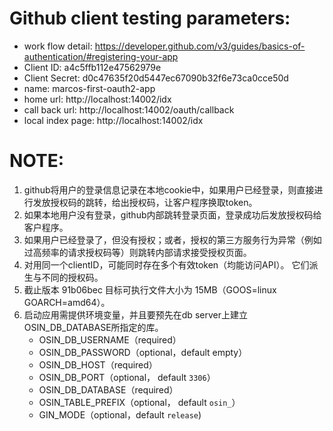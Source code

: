 Github client testing parameters:
=================================

* work flow detail: https://developer.github.com/v3/guides/basics-of-authentication/#registering-your-app
* Client ID: a4c5ffb112e47562979e
* Client Secret: d0c47635f20d5447ec67090b32f6e73ca0cce50d
* name: marcos-first-oauth2-app
* home url: http://localhost:14002/idx
* call back url: http://localhost:14002/oauth/callback
* local index page: http://localhost:14002/idx

NOTE:
=================================

1. github将用户的登录信息记录在本地cookie中，如果用户已经登录，则直接进行发放授权码的跳转，给出授权码，让客户程序换取token。
1. 如果本地用户没有登录，github内部跳转登录页面，登录成功后发放授权码给客户程序。
1. 如果用户已经登录了，但没有授权；或者，授权的第三方服务行为异常（例如过高频率的请求授权码等）则跳转内部请求接受授权页面。
1. 对用同一个clientID，可能同时存在多个有效token（均能访问API）。 它们派生与不同的授权码。
1. 截止版本 91b06bec 目标可执行文件大小为 15MB（GOOS=linux GOARCH=amd64）。
1. 启动应用需提供环境变量，并且要预先在db server上建立OSIN_DB_DATABASE所指定的库。
	* OSIN_DB_USERNAME（required）
	* OSIN_DB_PASSWORD（optional，default empty）
	* OSIN_DB_HOST（required）
	* OSIN_DB_PORT（optional， default `3306`）
	* OSIN_DB_DATABASE（required）
	* OSIN_TABLE_PREFIX（optional， default `osin_`）
	* GIN_MODE（optional，default `release`)